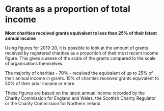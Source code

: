 # Grants as a proportion of total income

**Most charities received grants equivalent to less than 25% of their latest annual income**

Using figures for 2019-20, it is possible to look at the amount of grants received by registered charities as a proportion of their most recent income figure. This gives a sense of the scale of the grants compared to the scale of organisations themselves. 

The majority of charities - 70% - received the equivalent of up to 25% of their annual income in grants. 15% of charities received grants equivalent to 50% of their prior income or more. 

These figures are based on the latest annual income recorded by the Charity Commission for England and Wales, the Scottish Charity Regulator or the Charity Commission for Northern Ireland.

<div class="flourish-embed flourish-chart" data-src="visualisation/7924869"></div>
